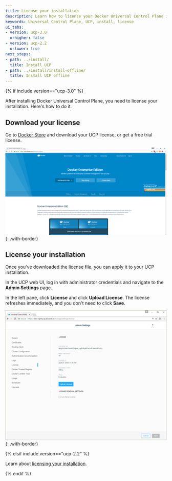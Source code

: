 ```yaml
---
title: License your installation
description: Learn how to license your Docker Universal Control Plane installation.
keywords: Universal Control Plane, UCP, install, license
ui_tabs:
- version: ucp-3.0
  orhigher: false
- version: ucp-2.2
  orlower: true
next_steps:
- path: ../install/
  title: Install UCP
- path: ../install/install-offline/
  title: Install UCP offline
---
```

{% if include.version=="ucp-3.0" %}

After installing Docker Universal Control Plane, you need to license your
installation. Here's how to do it.

## Download your license

Go to [Docker Store](https://www.docker.com/enterprise-edition) and
download your UCP license, or get a free trial license.

![](../../images/license-ucp-1.png){: .with-border}

## License your installation

Once you've downloaded the license file, you can apply it to your UCP
installation. 

In the UCP web UI, log in with administrator credentials and
navigate to the **Admin Settings** page.

In the left pane, click **License** and click **Upload License**. The
license refreshes immediately, and you don't need to click **Save**.

![](../../images/license-ucp-2.png){: .with-border}

{% elsif include.version=="ucp-2.2" %}

Learn about [licensing your installation](/datacenter/ucp/2.2/guides/admin/configure/license-your-installation.md).

{% endif %}
